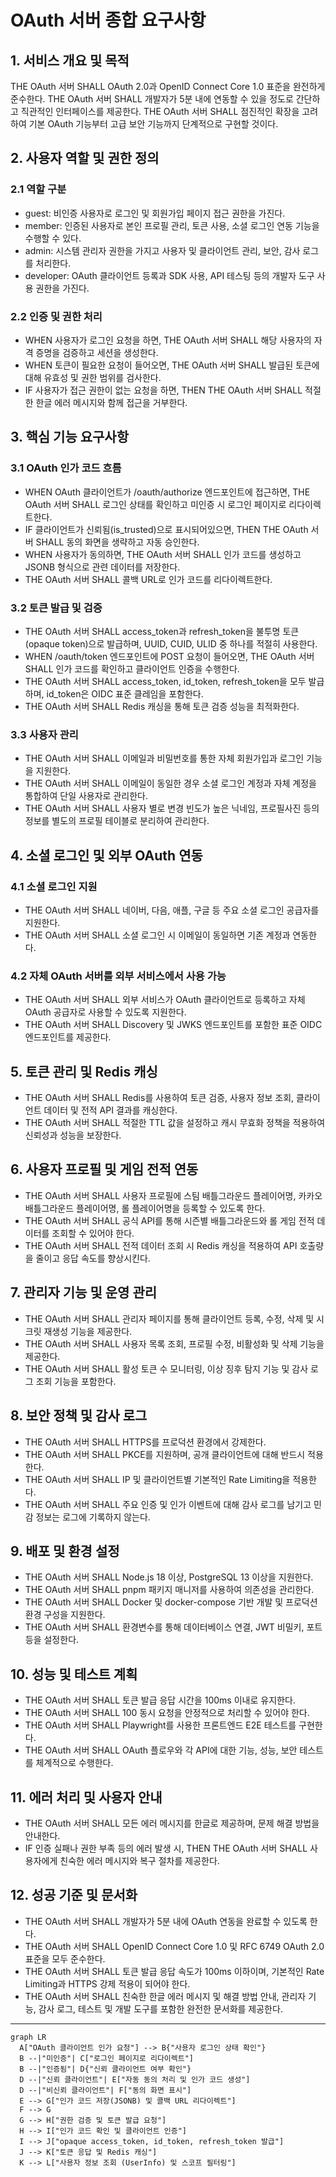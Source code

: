 # OAuth 서버 종합 요구사항

## 1. 서비스 개요 및 목적

THE OAuth 서버 SHALL OAuth 2.0과 OpenID Connect Core 1.0 표준을 완전하게 준수한다.
THE OAuth 서버 SHALL 개발자가 5분 내에 연동할 수 있을 정도로 간단하고 직관적인 인터페이스를 제공한다.
THE OAuth 서버 SHALL 점진적인 확장을 고려하여 기본 OAuth 기능부터 고급 보안 기능까지 단계적으로 구현할 것이다.

## 2. 사용자 역할 및 권한 정의

### 2.1 역할 구분
- guest: 비인증 사용자로 로그인 및 회원가입 페이지 접근 권한을 가진다.
- member: 인증된 사용자로 본인 프로필 관리, 토큰 사용, 소셜 로그인 연동 기능을 수행할 수 있다.
- admin: 시스템 관리자 권한을 가지고 사용자 및 클라이언트 관리, 보안, 감사 로그를 처리한다.
- developer: OAuth 클라이언트 등록과 SDK 사용, API 테스팅 등의 개발자 도구 사용 권한을 가진다.

### 2.2 인증 및 권한 처리
- WHEN 사용자가 로그인 요청을 하면, THE OAuth 서버 SHALL 해당 사용자의 자격 증명을 검증하고 세션을 생성한다.
- WHEN 토큰이 필요한 요청이 들어오면, THE OAuth 서버 SHALL 발급된 토큰에 대해 유효성 및 권한 범위를 검사한다.
- IF 사용자가 접근 권한이 없는 요청을 하면, THEN THE OAuth 서버 SHALL 적절한 한글 에러 메시지와 함께 접근을 거부한다.

## 3. 핵심 기능 요구사항

### 3.1 OAuth 인가 코드 흐름
- WHEN OAuth 클라이언트가 /oauth/authorize 엔드포인트에 접근하면, THE OAuth 서버 SHALL 로그인 상태를 확인하고
  미인증 시 로그인 페이지로 리다이렉트한다.
- IF 클라이언트가 신뢰됨(is_trusted)으로 표시되어있으면, THEN THE OAuth 서버 SHALL 동의 화면을 생략하고 자동 승인한다.
- WHEN 사용자가 동의하면, THE OAuth 서버 SHALL 인가 코드를 생성하고 JSONB 형식으로 관련 데이터를 저장한다.
- THE OAuth 서버 SHALL 콜백 URL로 인가 코드를 리다이렉트한다.

### 3.2 토큰 발급 및 검증
- THE OAuth 서버 SHALL access_token과 refresh_token을 불투명 토큰(opaque token)으로 발급하며, UUID, CUID, ULID 중 하나를 적절히 사용한다.
- WHEN /oauth/token 엔드포인트에 POST 요청이 들어오면, THE OAuth 서버 SHALL 인가 코드를 확인하고 클라이언트 인증을 수행한다.
- THE OAuth 서버 SHALL access_token, id_token, refresh_token을 모두 발급하며, id_token은 OIDC 표준 클레임을 포함한다.
- THE OAuth 서버 SHALL Redis 캐싱을 통해 토큰 검증 성능을 최적화한다.

### 3.3 사용자 관리
- THE OAuth 서버 SHALL 이메일과 비밀번호를 통한 자체 회원가입과 로그인 기능을 지원한다.
- THE OAuth 서버 SHALL 이메일이 동일한 경우 소셜 로그인 계정과 자체 계정을 통합하여 단일 사용자로 관리한다.
- THE OAuth 서버 SHALL 사용자 별로 변경 빈도가 높은 닉네임, 프로필사진 등의 정보를 별도의 프로필 테이블로 분리하여 관리한다.

## 4. 소셜 로그인 및 외부 OAuth 연동

### 4.1 소셜 로그인 지원
- THE OAuth 서버 SHALL 네이버, 다음, 애플, 구글 등 주요 소셜 로그인 공급자를 지원한다.
- THE OAuth 서버 SHALL 소셜 로그인 시 이메일이 동일하면 기존 계정과 연동한다.

### 4.2 자체 OAuth 서버를 외부 서비스에서 사용 가능
- THE OAuth 서버 SHALL 외부 서비스가 OAuth 클라이언트로 등록하고 자체 OAuth 공급자로 사용할 수 있도록 지원한다.
- THE OAuth 서버 SHALL Discovery 및 JWKS 엔드포인트를 포함한 표준 OIDC 엔드포인트를 제공한다.

## 5. 토큰 관리 및 Redis 캐싱

- THE OAuth 서버 SHALL Redis를 사용하여 토큰 검증, 사용자 정보 조회, 클라이언트 데이터 및 전적 API 결과를 캐싱한다.
- THE OAuth 서버 SHALL 적절한 TTL 값을 설정하고 캐시 무효화 정책을 적용하여 신뢰성과 성능을 보장한다.

## 6. 사용자 프로필 및 게임 전적 연동

- THE OAuth 서버 SHALL 사용자 프로필에 스팀 배틀그라운드 플레이어명, 카카오 배틀그라운드 플레이어명, 롤 플레이어명을 등록할 수 있도록 한다.
- THE OAuth 서버 SHALL 공식 API를 통해 시즌별 배틀그라운드와 롤 게임 전적 데이터를 조회할 수 있어야 한다.
- THE OAuth 서버 SHALL 전적 데이터 조회 시 Redis 캐싱을 적용하여 API 호출량을 줄이고 응답 속도를 향상시킨다.

## 7. 관리자 기능 및 운영 관리

- THE OAuth 서버 SHALL 관리자 페이지를 통해 클라이언트 등록, 수정, 삭제 및 시크릿 재생성 기능을 제공한다.
- THE OAuth 서버 SHALL 사용자 목록 조회, 프로필 수정, 비활성화 및 삭제 기능을 제공한다.
- THE OAuth 서버 SHALL 활성 토큰 수 모니터링, 이상 징후 탐지 기능 및 감사 로그 조회 기능을 포함한다.

## 8. 보안 정책 및 감사 로그

- THE OAuth 서버 SHALL HTTPS를 프로덕션 환경에서 강제한다.
- THE OAuth 서버 SHALL PKCE를 지원하며, 공개 클라이언트에 대해 반드시 적용한다.
- THE OAuth 서버 SHALL IP 및 클라이언트별 기본적인 Rate Limiting을 적용한다.
- THE OAuth 서버 SHALL 주요 인증 및 인가 이벤트에 대해 감사 로그를 남기고 민감 정보는 로그에 기록하지 않는다.

## 9. 배포 및 환경 설정

- THE OAuth 서버 SHALL Node.js 18 이상, PostgreSQL 13 이상을 지원한다.
- THE OAuth 서버 SHALL pnpm 패키지 매니저를 사용하여 의존성을 관리한다.
- THE OAuth 서버 SHALL Docker 및 docker-compose 기반 개발 및 프로덕션 환경 구성을 지원한다.
- THE OAuth 서버 SHALL 환경변수를 통해 데이터베이스 연결, JWT 비밀키, 포트 등을 설정한다.

## 10. 성능 및 테스트 계획

- THE OAuth 서버 SHALL 토큰 발급 응답 시간을 100ms 이내로 유지한다.
- THE OAuth 서버 SHALL 100 동시 요청을 안정적으로 처리할 수 있어야 한다.
- THE OAuth 서버 SHALL Playwright를 사용한 프론트엔드 E2E 테스트를 구현한다.
- THE OAuth 서버 SHALL OAuth 플로우와 각 API에 대한 기능, 성능, 보안 테스트를 체계적으로 수행한다.

## 11. 에러 처리 및 사용자 안내

- THE OAuth 서버 SHALL 모든 에러 메시지를 한글로 제공하며, 문제 해결 방법을 안내한다.
- IF 인증 실패나 권한 부족 등의 에러 발생 시, THEN THE OAuth 서버 SHALL 사용자에게 친숙한 에러 메시지와 복구 절차를 제공한다.

## 12. 성공 기준 및 문서화

- THE OAuth 서버 SHALL 개발자가 5분 내에 OAuth 연동을 완료할 수 있도록 한다.
- THE OAuth 서버 SHALL OpenID Connect Core 1.0 및 RFC 6749 OAuth 2.0 표준을 모두 준수한다.
- THE OAuth 서버 SHALL 토큰 발급 응답 속도가 100ms 이하이며, 기본적인 Rate Limiting과 HTTPS 강제 적용이 되어야 한다.
- THE OAuth 서버 SHALL 친숙한 한글 에러 메시지 및 해결 방법 안내, 관리자 기능, 감사 로그, 테스트 및 개발 도구를 포함한 완전한 문서화를 제공한다.

---

```mermaid
graph LR
  A["OAuth 클라이언트 인가 요청"] --> B{"사용자 로그인 상태 확인"}
  B --|"미인증"| C["로그인 페이지로 리다이렉트"]
  B --|"인증됨"| D{"신뢰 클라이언트 여부 확인"}
  D --|"신뢰 클라이언트"| E["자동 동의 처리 및 인가 코드 생성"]
  D --|"비신뢰 클라이언트"| F["동의 화면 표시"]
  E --> G["인가 코드 저장(JSONB) 및 콜백 URL 리다이렉트"]
  F --> G
  G --> H["권한 검증 및 토큰 발급 요청"]
  H --> I["인가 코드 확인 및 클라이언트 인증"]
  I --> J["opaque access_token, id_token, refresh_token 발급"]
  J --> K["토큰 응답 및 Redis 캐싱"]
  K --> L["사용자 정보 조회 (UserInfo) 및 스코프 필터링"]

```